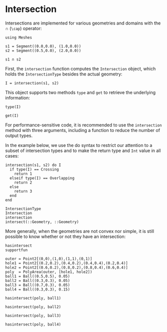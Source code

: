 # Intersection

Intersections are implemented for various geometries and domains
with the ∩ (`\cap`) operator:

```@example intersection
using Meshes

s1 = Segment((0.0,0.0), (1.0,0.0))
s2 = Segment((0.5,0.0), (2.0,0.0))

s1 ∩ s2
```

First, the `intersection` function computes the `Intersection` object,
which holds the `IntersectionType` besides the actual geometry:

```@example intersection
I = intersection(s1, s2)
```

This object supports two methods `type` and `get` to retrieve
the underlying information:

```@example intersection
type(I)
```

```@example intersection
get(I)
```

For performance-sensitive code, it is recommended to use the `intersection`
method with three arguments, including a function to reduce the number of
output types.

In the example below, we use the do syntax to restrict our attention to a
subset of intersection types and to make the return type and `Int` value
in all cases:

```@example intersection
intersection(s1, s2) do I
  if type(I) == Crossing
    return 1
  elseif type(I) == Overlapping
    return 2
  else
    return 3
  end
end
```

```@docs
IntersectionType
Intersection
intersection
intersect(::Geometry, ::Geometry)
```

More generally, when the geometries are not convex nor simple,
it is still possible to know whether or not they have an intersection:

```@docs
hasintersect
supportfun
```

```@example intersection
outer = Point2[(0,0),(1,0),(1,1),(0,1)]
hole1 = Point2[(0.2,0.2),(0.4,0.2),(0.4,0.4),(0.2,0.4)]
hole2 = Point2[(0.6,0.2),(0.8,0.2),(0.8,0.4),(0.6,0.4)]
poly  = PolyArea(outer, [hole1, hole2])
ball1 = Ball((0.5,0.5), 0.05)
ball2 = Ball((0.3,0.3), 0.05)
ball3 = Ball((0.7,0.3), 0.05)
ball4 = Ball((0.3,0.3), 0.15)

hasintersect(poly, ball1)
```

```@example intersection
hasintersect(poly, ball2)
```

```@example intersection
hasintersect(poly, ball3)
```

```@example intersection
hasintersect(poly, ball4)
```
